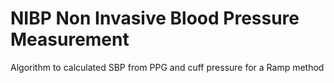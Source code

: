 # NIBP Non Invasive Blood Pressure Measurement 
Algorithm to calculated SBP from PPG and cuff pressure for a Ramp method 
